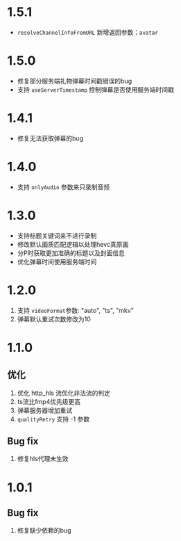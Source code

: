 # 1.5.1

- `resolveChannelInfoFromURL` 新增返回参数：`avatar`

# 1.5.0

- 修复部分服务端礼物弹幕时间戳错误的bug
- 支持 `useServerTimestamp` 控制弹幕是否使用服务端时间戳

# 1.4.1

- 修复无法获取弹幕的bug

# 1.4.0

- 支持 `onlyAudio` 参数来只录制音频

# 1.3.0

- 支持标题关键词来不进行录制
- 修改默认画质匹配逻辑以处理hevc真原画
- 分P时获取更加准确的标题以及封面信息
- 优化弹幕时间使用服务端时间

# 1.2.0

1. 支持 `videoFormat`参数: "auto", "ts", "mkv"
2. 弹幕默认重试次数修改为10

# 1.1.0

## 优化

1. 优化 http_hls 流优化非法流的判定
2. ts流比fmp4优先级更高
3. 弹幕服务器增加重试
4. `qualityRetry` 支持 -1 参数

## Bug fix

1. 修复hls代理未生效

# 1.0.1

## Bug fix

1. 修复缺少依赖的bug
